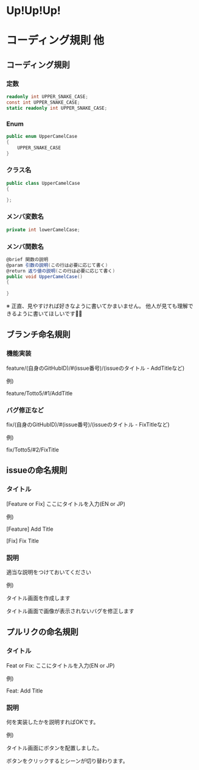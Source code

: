# Up!Up!Up!

# コーディング規則 他
## コーディング規則

### 定数
```C#
readonly int UPPER_SNAKE_CASE;
const int UPPER_SNAKE_CASE;
static readonly int UPPER_SNAKE_CASE;
```

### Enum
```C#
public enum UpperCamelCase
{
    UPPER_SNAKE_CASE
}
```

### クラス名
```C#
public class UpperCamelCase
{

};
```

### メンバ変数名
```C#
private int lowerCamelCase;
```

### メンバ関数名
```C#
@brief 関数の説明
@param 引数の説明(この行は必要に応じて書く)
@return 返り値の説明(この行は必要に応じて書く)
public void UpperCamelCase()
{
    
}
```

※
正直、見やすければ好きなように書いてかまいません。
他人が見ても理解できるように書いてほしいです🙇‍♀️

## ブランチ命名規則
### 機能実装
feature/(自身のGitHubID)/#(issue番号)/(issueのタイトル - AddTitleなど)

例)

feature/Totto5/#1/AddTitle

### バグ修正など
fix/(自身のGitHubID)/#(issue番号)/(issueのタイトル - FixTitleなど)

例)

fix/Totto5/#2/FixTitle

## issueの命名規則
### タイトル
[Feature or Fix] ここにタイトルを入力(EN or JP)

例)

[Feature] Add Title

[Fix] Fix Title

### 説明
適当な説明をつけておいてください

例)

タイトル画面を作成します

タイトル画面で画像が表示されないバグを修正します

## プルリクの命名規則
### タイトル
Feat or Fix: ここにタイトルを入力(EN or JP)

例)

Feat: Add Title

### 説明
何を実装したかを説明すればOKです。

例)

タイトル画面にボタンを配置しました。

ボタンをクリックするとシーンが切り替わります。
